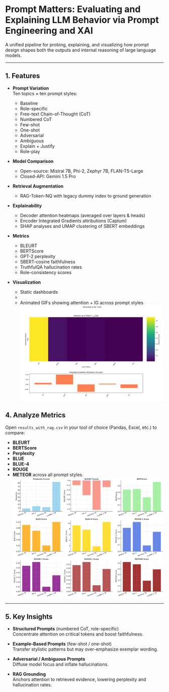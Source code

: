 # Prompt Matters: Evaluating and Explaining LLM Behavior via Prompt Engineering and XAI

A unified pipeline for probing, explaining, and visualizing how prompt design shapes both the outputs and internal reasoning of large language models.

---

## 1. Features

- **Prompt Variation**  
  Ten topics × ten prompt styles:  
  - Baseline  
  - Role-specific  
  - Free-text Chain-of-Thought (CoT)  
  - Numbered CoT  
  - Few-shot  
  - One-shot  
  - Adversarial  
  - Ambiguous  
  - Explain + Justify  
  - Role-play  

- **Model Comparison**  
  - Open-source: Mistral 7B, Phi-2, Zephyr 7B, FLAN-T5-Large  
  - Closed-API: Gemini 1.5 Pro  

- **Retrieval Augmentation**  
  - RAG-Token-NQ with legacy dummy index to ground generation  

- **Explainability**  
  - Decoder attention heatmaps (averaged over layers & heads)  
  - Encoder Integrated Gradients attributions (Captum)  
  - SHAP analyses and UMAP clustering of SBERT embeddings  

- **Metrics**  
  - BLEURT  
  - BERTScore  
  - GPT-2 perplexity  
  - SBERT-cosine faithfulness  
  - TruthfulQA hallucination rates  
  - Role-consistency scores  

- **Visualization**  
  - Static dashboards
  - 
  - Animated GIFs showing attention + IG across prompt styles
    ![Animated GIFs](Images/attention_ig_cot.gif)
## 4. Analyze Metrics

Open `results_with_rag.csv` in your tool of choice (Pandas, Excel, etc.) to compare:

- **BLEURT**
- **BERTScore**
- **Perplexity**
- **BLUE**
- **BLUE-4**
- **ROUGE**
- **METEOR**
across all prompt styles.
![Output](Images/output.png)

---

## 5. Key Insights

- **Structured Prompts** (numbered CoT, role-specific)  
  Concentrate attention on critical tokens and boost faithfulness.

- **Example-Based Prompts** (few-shot / one-shot)  
  Transfer stylistic patterns but may over-emphasize exemplar wording.

- **Adversarial / Ambiguous Prompts**  
  Diffuse model focus and inflate hallucinations.

- **RAG Grounding**  
  Anchors attention to retrieved evidence, lowering perplexity and hallucination rates.


